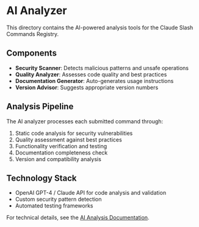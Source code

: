 # AI Analyzer

This directory contains the AI-powered analysis tools for the Claude Slash Commands Registry.

## Components

- **Security Scanner**: Detects malicious patterns and unsafe operations
- **Quality Analyzer**: Assesses code quality and best practices
- **Documentation Generator**: Auto-generates usage instructions
- **Version Advisor**: Suggests appropriate version numbers

## Analysis Pipeline

The AI analyzer processes each submitted command through:
1. Static code analysis for security vulnerabilities
2. Quality assessment against best practices
3. Functionality verification and testing
4. Documentation completeness check
5. Version and compatibility analysis

## Technology Stack

- OpenAI GPT-4 / Claude API for code analysis and validation
- Custom security pattern detection
- Automated testing frameworks

For technical details, see the [AI Analysis Documentation](../../docs/ai-analysis.md).